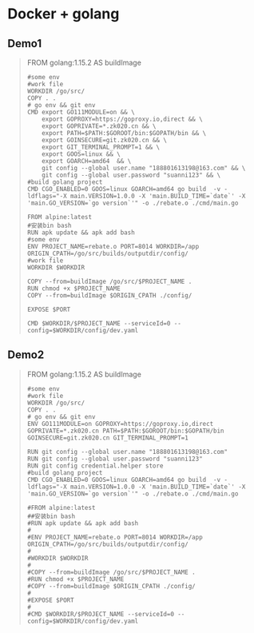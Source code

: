# Docker + golang

## Demo1

> FROM golang:1.15.2 AS buildImage
>
>     #some env
>     #work file
>     WORKDIR /go/src/
>     COPY . .
>     # go env && git env
>     CMD export GO111MODULE=on && \
>         export GOPROXY=https://goproxy.io,direct && \
>         export GOPRIVATE=*.zk020.cn && \
>         export PATH=$PATH:$GOROOT/bin:$GOPATH/bin && \
>         export GOINSECURE=git.zk020.cn && \
>         export GIT_TERMINAL_PROMPT=1 && \
>         export GOOS=linux && \
>         export GOARCH=amd64  && \
>         git config --global user.name "188801613198@163.com" && \
>         git config --global user.password "suanni123" && \
>     #build golang project
>     CMD CGO_ENABLED=0 GOOS=linux GOARCH=amd64 go build  -v -ldflags="-X main.VERSION=1.0.0 -X 'main.BUILD_TIME=`date`' -X 'main.GO_VERSION=`go version`'" -o ./rebate.o ./cmd/main.go
>
>     FROM alpine:latest
>     #安装bin bash
>     RUN apk update && apk add bash
>     #some env
>     ENV PROJECT_NAME=rebate.o PORT=8014 WORKDIR=/app ORIGIN_CPATH=/go/src/builds/outputdir/config/
>     #work file
>     WORKDIR $WORKDIR
>
>     COPY --from=buildImage /go/src/$PROJECT_NAME .
>     RUN chmod +x $PROJECT_NAME
>     COPY --from=buildImage $ORIGIN_CPATH ./config/
>
>     EXPOSE $PORT
>
>     CMD $WORKDIR/$PROJECT_NAME --serviceId=0 --config=$WORKDIR/config/dev.yaml

## Demo2

> FROM golang:1.15.2 AS buildImage
>
>     #some env
>     #work file
>     WORKDIR /go/src/
>     COPY . .
>     # go env && git env
>     ENV GO111MODULE=on GOPROXY=https://goproxy.io,direct GOPRIVATE=*.zk020.cn PATH=$PATH:$GOROOT/bin:$GOPATH/bin GOINSECURE=git.zk020.cn GIT_TERMINAL_PROMPT=1
>
>     RUN git config --global user.name "188801613198@163.com"
>     RUN git config --global user.password "suanni123"
>     RUN git config credential.helper store
>     #build golang project
>     CMD CGO_ENABLED=0 GOOS=linux GOARCH=amd64 go build  -v -ldflags="-X main.VERSION=1.0.0 -X 'main.BUILD_TIME=`date`' -X 'main.GO_VERSION=`go version`'" -o ./rebate.o ./cmd/main.go
>
>     #FROM alpine:latest
>     ##安装bin bash
>     #RUN apk update && apk add bash
>     #
>     #ENV PROJECT_NAME=rebate.o PORT=8014 WORKDIR=/app ORIGIN_CPATH=/go/src/builds/outputdir/config/
>     #
>     #WORKDIR $WORKDIR
>     #
>     #COPY --from=buildImage /go/src/$PROJECT_NAME .
>     #RUN chmod +x $PROJECT_NAME
>     #COPY --from=buildImage $ORIGIN_CPATH ./config/
>     #
>     #EXPOSE $PORT
>     #
>     #CMD $WORKDIR/$PROJECT_NAME --serviceId=0 --config=$WORKDIR/config/dev.yaml



